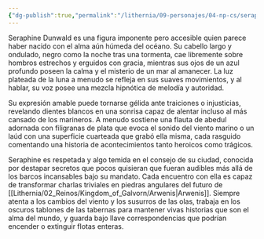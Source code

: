 ```yaml
---
{"dg-publish":true,"permalink":"/lithernia/09-personajes/04-np-cs/seraphine-dunwald/","title":"Seraphine Dunwald","tags":["lithernia","personaje","Bardo","Arwenis"]}
---
```


Seraphine Dunwald es una figura imponente pero accesible quien parece haber nacido con el alma aún húmeda del océano. Su cabello largo y ondulado, negro como la noche tras una tormenta, cae libremente sobre hombros estrechos y erguidos con gracia, mientras sus ojos de un azul profundo poseen la calma y el misterio de un mar al amanecer. La luz plateada de la luna a menudo se refleja en sus suaves movimientos, y al hablar, su voz posee una mezcla hipnótica de melodía y autoridad.

Su expresión amable puede tornarse gélida ante traiciones o injusticias, revelando dientes blancos en una sonrisa capaz de alentar incluso al más cansado de los marineros. A menudo sostiene una flauta de abedul adornada con filigranas de plata que evoca el sonido del viento marino o un laúd con una superficie cuarteada que grabó ella misma, cada rasguido comentando una historia de acontecimientos tanto heroicos como trágicos. 

Seraphine es respetada y algo temida en el consejo de su ciudad, conocida por destapar secretos que pocos quisieran que fueran audibles más allá de los barcos incansables bajo su mandato. Cada encuentro con ella es capaz de transformar charlas triviales en piedras angulares del futuro de [[Lithernia/02_Reinos/Kingdom_of_Galvorn/Arwenis\|Arwenis]]. Siempre atenta a los cambios del viento y los susurros de las olas, trabaja en los oscuros tablones de las tabernas para mantener vivas historias que son el alma del mundo, y guarda bajo llave correspondencias que podrían encender o extinguir flotas enteras.